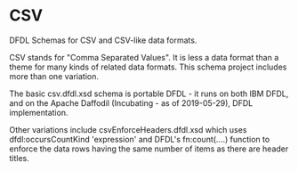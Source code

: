 CSV
====

DFDL Schemas for CSV and CSV-like data formats.

CSV stands for "Comma Separated Values". It is less a data format than a theme
for many kinds of related data formats. This schema project includes more than one 
variation. 

The basic csv.dfdl.xsd schema is portable DFDL - it runs on both IBM DFDL, and 
on the Apache Daffodil (Incubating - as of 2019-05-29), DFDL implementation.

Other variations include csvEnforceHeaders.dfdl.xsd which uses 
dfdl:occursCountKind 'expression' and DFDL's fn:count(....) function to enforce
the data rows having the same number of items as there are header titles.
 



